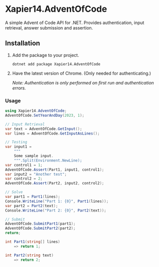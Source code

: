 # Xapier14.AdventOfCode
A simple Advent of Code API for .NET.
Provides authentication, input retrieval, answer submission and assertion.

## Installation
1. Add the package to your project.
   
   ```
   dotnet add package Xapier14.AdventOfCode
   ```
3. Have the latest version of Chrome. (Only needed for authenticating.)

   *Note: Authentication is only performed on first run and authentication errors.*

### Usage
```csharp
using Xapier14.AdventOfCode;
AdventOfCode.SetYearAndDay(2023, 1);

// Input Retrieval
var text = AdventOfCode.GetInput();
var lines = AdventOfCode.GetInputAsLines();

// Testing
var input1 =
    """
    Some sample input.
    """.Split(Environment.NewLine);
var control1 = 1;
AdventOfCode.Assert(Part1, input1, control1);
var input2 = "Another test";
var control2 = 2;
AdventOfCode.Assert(Part2, input2, control2);

// Solve
var part1 = Part1(lines);
Console.WriteLine("Part 1: {0}", Part1(lines));
var part2 = Part2(text);
Console.WriteLine("Part 2: {0}", Part2(text));

// Submit
AdventOfCode.SubmitPart1(part1);
AdventOfCode.SubmitPart2(part2);
return;

int Part1(string[] lines)
    => return 1;

int Part2(string text)
    => return 2;
```
